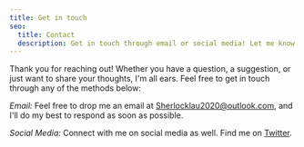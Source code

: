 ```yaml
---
title: Get in touch
seo:
  title: Contact
  description: Get in touch through email or social media! Let me know how I can help.
---
```


Thank you for reaching out! Whether you have a question, a suggestion, or just want to share your thoughts, I'm all ears. Feel free to get in touch through any of the methods below:

_Email:_
Feel free to drop me an email at [Sherlocklau2020@outlook.com](mailto:sherlocklau2020@outlook.com), and I'll do my best to respond as soon as possible.

_Social Media:_
Connect with me on social media as well. Find me on [Twitter](https://twitter.com/theSherlockLau).
